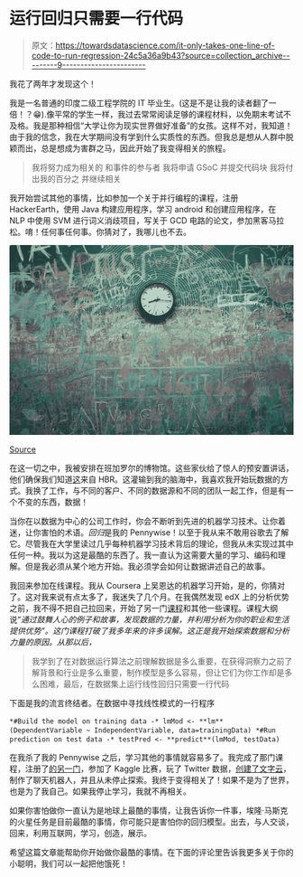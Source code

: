 # 运行回归只需要一行代码

> 原文：<https://towardsdatascience.com/it-only-takes-one-line-of-code-to-run-regression-24c5a36a9b43?source=collection_archive---------9----------------------->

我花了两年才发现这个！

我是一名普通的印度二级工程学院的 IT 毕业生。(这是不是让我的读者翻了一倍！？😁).像平常的学生一样，我过去常常阅读足够的课程材料，以免期末考试不及格。我是那种相信“大学让你为现实世界做好准备”的女孩。这样不对，我知道！由于我的信念，我在大学期间没有学到什么实质性的东西。但我总是想从人群中脱颖而出，总是想成为害群之马，因此开始了我变得相关的旅程。

> 我将努力成为相关的
> 和事件的参与者
> 我将申请 GSoC
> 并提交代码块
> 我将付出我的百分之
> 并继续相关

我开始尝试其他的事情，比如参加一个关于并行编程的课程，注册 HackerEarth，使用 Java 构建应用程序，学习 android 和创建应用程序，在 NLP 中使用 SVM 进行词义消歧项目，写关于 GCD 电路的论文，参加黑客马拉松。唷！任何事任何事。你猜对了，我哪儿也不去。

![](img/a0b2cb9a4d59bdf4cbfaab8ed0d13dfc.png)

[Source](https://www.pexels.com/photo/black-round-analog-wall-clock-121734/)

在这一切之中，我被安排在班加罗尔的博物馆。这些家伙给了惊人的预安置讲话，他们确保我们知道[这](https://hbr.org/2012/10/data-scientist-the-sexiest-job-of-the-21st-century)来自 HBR。这灌输到我的脑海中，我喜欢我开始玩数据的方式。我换了工作，与不同的客户、不同的数据源和不同的团队一起工作，但是有一个不变的东西，数据！

当你在以数据为中心的公司工作时，你会不断听到先进的机器学习技术。让你着迷，让你害怕的术语。*回归*是我的 Pennywise！以至于我从来不敢用谷歌去了解它。尽管我在大学里读过几乎每种机器学习技术背后的理论，但我从未实现过其中任何一种。我以为这是最酷的东西了。我一直认为这需要大量的学习、编码和理解。但是我必须从某个地方开始。我必须学会如何让数据讲述自己的故事。

我回来参加在线课程。我从 Coursera 上吴恩达的机器学习开始，是的，你猜对了。这对我来说有点太多了，我迷失了几个月。在我偶然发现 edX 上的分析优势之前，我不得不把自己拉回来，开始了另一门[课程](https://classroom.udacity.com/courses/ud262)和其他一些课程。课程大纲说“*通过鼓舞人心的例子和故事，发现数据的力量，并利用分析为你的职业和生活提供优势”。这门课程打破了我多年来的许多误解。这正是我开始探索数据和分析力量的原因。从那以后，*

> 我学到了在对数据运行算法之前理解数据是多么重要，在获得洞察力之前了解背景和行业是多么重要，制作模型是多么容易，但让它们为你工作却是多么困难，最后，在数据集上运行线性回归只需要一行代码

下面是我的流言终结者。在数据中寻找线性模式的一行程序

```
*#Build the model on training data -* lmMod <- **lm**(DependentVariable ~ IndependentVariable, data=trainingData) *#Run prediction on test data -* testPred <- **predict**(lmMod, testData)
```

在我杀了我的 Pennywise 之后，学习其他的事情就容易多了。我完成了那门课程，注册了[的另一门](https://www.deeplearning.ai/)，参加了 Kaggle 比赛，玩了 Twitter 数据，[创建了文字云](https://medium.com/towards-data-science/find-out-what-celebrities-tweet-about-the-most-6f498d89266b)，制作了聊天机器人，并且从未停止探索。我终于变得相关了！如果不是为了世界，也是为了我自己。如果我停止学习，我就不再相关。

如果你害怕做你一直认为是地球上最酷的事情，让我告诉你一件事，埃隆·马斯克的火星任务是目前最酷的事情，你可能只是害怕你的回归模型。出去，与人交谈，回来，利用互联网，学习，创造，展示。

希望这篇文章能帮助你开始做你最酷的事情。在下面的评论里告诉我更多关于你的小聪明，我们可以一起把他饿死！